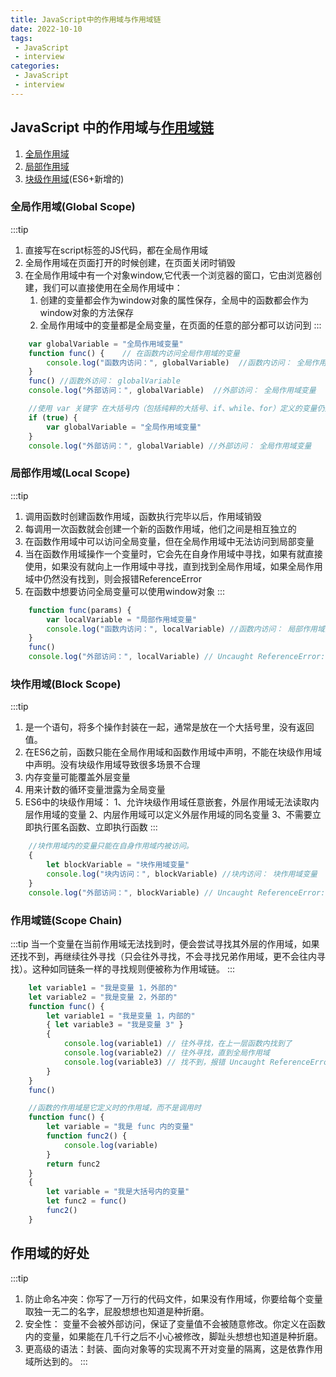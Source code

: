 ```yaml
---
title: JavaScript中的作用域与作用域链
date: 2022-10-10
tags:
 - JavaScript
 - interview
categories:
 - JavaScript
 - interview
---
```

## JavaScript 中的作用域与[作用域链](#作用域链-scope-chain)
1. [全局作用域](#全局作用域-global-scope)
2. [局部作用域](#局部作用域-local-scope)
3. [块级作用域](#块作用域-block-scope)(ES6+新增的)

### 全局作用域(Global Scope)

:::tip
1. 直接写在script标签的JS代码，都在全局作用域
2. 全局作用域在页面打开的时候创建，在页面关闭时销毁
3. 在全局作用域中有一个对象window,它代表一个浏览器的窗口，它由浏览器创建，我们可以直接使用在全局作用域中：
    1. 创建的变量都会作为window对象的属性保存，全局中的函数都会作为window对象的方法保存
    2. 全局作用域中的变量都是全局变量，在页面的任意的部分都可以访问到
:::

```JavaScript
    var globalVariable = "全局作用域变量"
    function func() {    // 在函数内访问全局作用域的变量    
        console.log("函数内访问：", globalVariable)  //函数内访问： 全局作用域变量
    }
    func() //函数外访问： globalVariable
    console.log("外部访问：", globalVariable)  //外部访问： 全局作用域变量

    //使用 var 关键字 在大括号内（包括纯粹的大括号、if、while、for）定义的变量仍然属于全局作用域
    if (true) {
        var globalVariable = "全局作用域变量"
    }
    console.log("外部访问：", globalVariable) //外部访问： 全局作用域变量
```


### 局部作用域(Local Scope)
:::tip
1. 调用函数时创建函数作用域，函数执行完毕以后，作用域销毁
2. 每调用一次函数就会创建一个新的函数作用域，他们之间是相互独立的
3. 在函数作用域中可以访问全局变量，但在全局作用域中无法访问到局部变量
4. 当在函数作用域操作一个变量时，它会先在自身作用域中寻找，如果有就直接使用，如果没有就向上一作用域中寻找，直到找到全局作用域，如果全局作用域中仍然没有找到，则会报错ReferenceError
5. 在函数中想要访问全局变量可以使用window对象
:::
```JavaScript
    function func(params) {
        var localVariable = "局部作用域变量"
        console.log("函数内访问：", localVariable) //函数内访问： 局部作用域变量
    }
    func()
    console.log("外部访问：", localVariable) // Uncaught ReferenceError: localVariable is not defined
```
### 块作用域(Block Scope)
:::tip
1. 是一个语句，将多个操作封装在一起，通常是放在一个大括号里，没有返回值。
2. 在ES6之前，函数只能在全局作用域和函数作用域中声明，不能在块级作用域中声明。没有块级作用域导致很多场景不合理
3. 内存变量可能覆盖外层变量
4. 用来计数的循环变量泄露为全局变量
5. ES6中的块级作用域：
    1、允许块级作用域任意嵌套，外层作用域无法读取内层作用域的变量
    2、内层作用域可以定义外层作用域的同名变量
    3、不需要立即执行匿名函数、立即执行函数
:::
```js
    //块作用域内的变量只能在自身作用域内被访问。
    {
        let blockVariable = "块作用域变量"
        console.log("块内访问：", blockVariable) //块内访问： 块作用域变量
    }
    console.log("外部访问：", blockVariable) // Uncaught ReferenceError: blockVariable is not defined
```

### 作用域链(Scope Chain)
:::tip
当一个变量在当前作用域无法找到时，便会尝试寻找其外层的作用域，如果还找不到，再继续往外寻找（只会往外寻找，不会寻找兄弟作用域，更不会往内寻找）。这种如同链条一样的寻找规则便被称为作用域链。
:::
```js
    let variable1 = "我是变量 1，外部的"
    let variable2 = "我是变量 2，外部的"
    function func() {
        let variable1 = "我是变量 1，内部的"
        { let variable3 = "我是变量 3" }
        {
            console.log(variable1) // 往外寻找，在上一层函数内找到了        
            console.log(variable2) // 往外寻找，直到全局作用域     
            console.log(variable3) // 找不到，报错 Uncaught ReferenceError: variable3 is not defined   
        }
    }
    func()

    //函数的作用域是它定义时的作用域，而不是调用时
    function func() {
        let variable = "我是 func 内的变量"
        function func2() {
            console.log(variable)
        }
        return func2
    }
    {
        let variable = "我是大括号内的变量"
        let func2 = func()
        func2()
    }
```

## 作用域的好处
:::tip
1. 防止命名冲突：你写了一万行的代码文件，如果没有作用域，你要给每个变量取独一无二的名字，屁股想想也知道是种折磨。
2. 安全性： 变量不会被外部访问，保证了变量值不会被随意修改。你定义在函数内的变量，如果能在几千行之后不小心被修改，脚趾头想想也知道是种折磨。
3. 更高级的语法：封装、面向对象等的实现离不开对变量的隔离，这是依靠作用域所达到的。
:::
